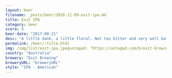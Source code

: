 ```yaml
---
layout: beer
filename: _posts/beer/2016-11-09-exit-ipa.md
title: Exit IPA
category: beer
score: 8
beer-date: "2017-08-21"
desc: "A little dank, a little floral. Not too bitter and very well balanced"
permalink: /beer/:title.html
img: /img/list/exit-ipa.jpeguntappd: "https://untappd.com/b/exit-brewing-ipa/1390442"
country: "Australia"
brewery: "Exit Brewing"
breweryURL: "breweryURL"
style: "IPA - American"
---
```

